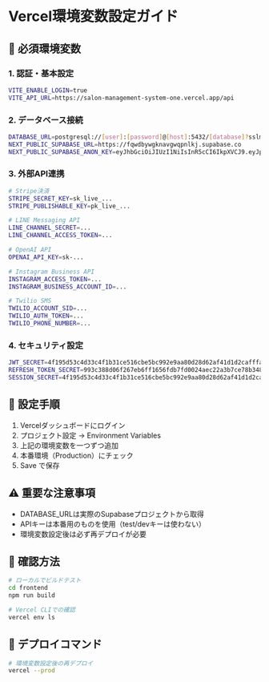 # Vercel環境変数設定ガイド

## 🔧 必須環境変数

### 1. 認証・基本設定
```bash
VITE_ENABLE_LOGIN=true
VITE_API_URL=https://salon-management-system-one.vercel.app/api
```

### 2. データベース接続
```bash
DATABASE_URL=postgresql://[user]:[password]@[host]:5432/[database]?sslmode=require
NEXT_PUBLIC_SUPABASE_URL=https://fqwdbywgknavgwqpnlkj.supabase.co
NEXT_PUBLIC_SUPABASE_ANON_KEY=eyJhbGciOiJIUzI1NiIsInR5cCI6IkpXVCJ9.eyJpc3MiOiJzdXBhYmFzZSIsInJlZiI6ImZxd2RieXdna25hdmd3cXBubGtqIiwicm9sZSI6ImFub24iLCJpYXQiOjE3NTExNzc2MDQsImV4cCI6MjA2Njc1MzYwNH0._CJ-IvMB1JqotdMQla75qj8U8SFZkEsEi2YWJSeHpMM
```

### 3. 外部API連携
```bash
# Stripe決済
STRIPE_SECRET_KEY=sk_live_...
STRIPE_PUBLISHABLE_KEY=pk_live_...

# LINE Messaging API
LINE_CHANNEL_SECRET=...
LINE_CHANNEL_ACCESS_TOKEN=...

# OpenAI API
OPENAI_API_KEY=sk-...

# Instagram Business API
INSTAGRAM_ACCESS_TOKEN=...
INSTAGRAM_BUSINESS_ACCOUNT_ID=...

# Twilio SMS
TWILIO_ACCOUNT_SID=...
TWILIO_AUTH_TOKEN=...
TWILIO_PHONE_NUMBER=...
```

### 4. セキュリティ設定
```bash
JWT_SECRET=4f195d53c4d33c4f1b31ce516cbe5bc992e9aa80d28d62af41d1d2cafffae0ab
REFRESH_TOKEN_SECRET=993c388d06f267eb6ff1656fdb7fd0024aec22a3b7ce78b3480a846351ec2743
SESSION_SECRET=4f195d53c4d33c4f1b31ce516cbe5bc992e9aa80d28d62af41d1d2cafffae0ab
```

## 📝 設定手順

1. Vercelダッシュボードにログイン
2. プロジェクト設定 → Environment Variables
3. 上記の環境変数を一つずつ追加
4. 本番環境（Production）にチェック
5. Save で保存

## ⚠️ 重要な注意事項

- DATABASE_URLは実際のSupabaseプロジェクトから取得
- APIキーは本番用のものを使用（test/devキーは使わない）
- 環境変数設定後は必ず再デプロイが必要

## 🔄 確認方法

```bash
# ローカルでビルドテスト
cd frontend
npm run build

# Vercel CLIでの確認
vercel env ls
```

## 🚀 デプロイコマンド

```bash
# 環境変数設定後の再デプロイ
vercel --prod
```